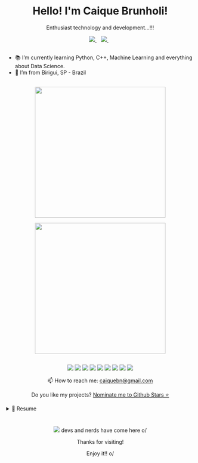 <h1 align='center'>
  Hello! I'm Caique Brunholi!
</h1> 

<p align='center'>
  Enthusiast technology and development...!!!
</p>

<p align='center'>
  <a href="linkedin.com/in/caiquebnascimento">
    <img src="https://img.shields.io/badge/linkedin-%230077B5.svg?&style=for-the-badge&logo=linkedin&logoColor=white" />
  </a>&nbsp;&nbsp;
  <a href="https://www.instagram.com/caiquebrunholi/">
    <img src="https://img.shields.io/badge/instagram-%23E4405F.svg?&style=for-the-badge&logo=instagram&logoColor=white" />        
  </a>&nbsp;&nbsp;
</p>

##



- 📚 I’m currently learning Python, C++, Machine Learning and everything about Data Science.
- 🏡 I’m from Birigui, SP - Brazil

##

<p align='center'>
  <a href="#"><img src="https://github-readme-stats.vercel.app/api?username=CaiqueBNascimento&show_icons=true&count_private=true&theme=dark" width="350"></a>
</p>

<p align='center'>
  <a href="#"><img src="https://github-readme-stats.vercel.app/api/top-langs/?username=CaiqueBNascimento&show_icons=true&count_private=true&theme=dark" width="350"></a>
</p>

##

<p align='center'>
  <img src="https://img.shields.io/badge/Python-3776AB?style=for-the-badge&logo=python&logoColor=white" />
  <img src="https://img.shields.io/badge/C%2B%2B-00599C?style=for-the-badge&logo=c%2B%2B&logoColor=white" />
  <img src="https://img.shields.io/badge/C%23-239120?style=for-the-badge&logo=c-sharp&logoColor=white" />
  <img src="https://img.shields.io/badge/HTML5-E34F26?style=for-the-badge&logo=html5&logoColor=white" />
  <img src="https://img.shields.io/badge/.NET-512BD4?style=for-the-badge&logo=dotnet&logoColor=white" />
  <img src="https://img.shields.io/badge/Visual_Studio-5C2D91?style=for-the-badge&logo=visual%20studio&logoColor=white" />
  <img src="https://img.shields.io/badge/PyCharm-000000.svg?&style=for-the-badge&logo=PyCharm&logoColor=white" />
  <img src="https://img.shields.io/badge/Notepad++-90E59A.svg?style=for-the-badge&logo=notepad%2B%2B&logoColor=black" />
  <img src="https://img.shields.io/badge/GitHub-100000?style=for-the-badge&logo=github&logoColor=white" />
</p>


<p align='center'>
  📫 How to reach me: <a href='mailto:caiquebn@gmail.com'>caiquebn@gmail.com</a>
</p>


<p align='center'>
  Do you like my projects? <a href='https://stars.github.com/nominate/'>Nominate me to Github Stars ⭐</a>
</p>


<details>
  <summary>📃 Resume</summary>
  
  
  ## Education
  
  - 📖 **Attending CC50 Harvard Computer Science Course**\
📆 2021 - 2022\
📍 **Foundation study - EAD
   
  </details>

#

<p align='center'>
  <a href="#"><img src="https://badges.pufler.dev/visits/CaiqueBNascimento/CaiqueBNascimento"></a> devs and nerds have come here o/
</p>


<p align='center'>
 Thanks for visiting!
</p>
<p align='center'>  
 Enjoy it!! o/
</p>
